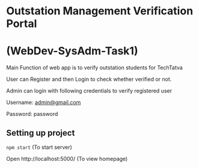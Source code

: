 # Outstation Management Verification Portal
# (WebDev-SysAdm-Task1)
Main Function of web app is to verify outstation students for TechTatva

User can Register and then Login to check whether verified or not.

Admin can login with following credentials to verify registered user

Username: admin@gmail.com

Password: password

## Setting up project
``npm start`` (To start server)

Open http://localhost:5000/ (To view homepage)
